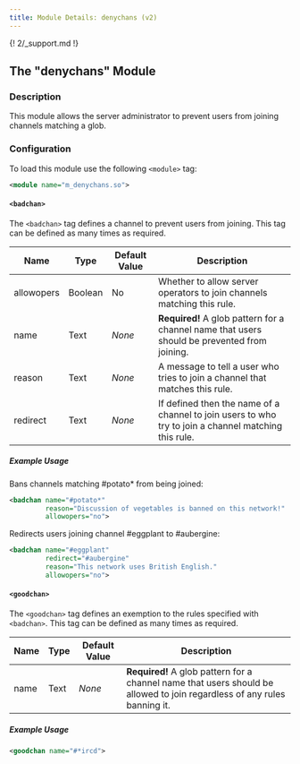```yaml
---
title: Module Details: denychans (v2)
---
```


{! 2/_support.md !}

## The "denychans" Module

### Description

This module allows the server administrator to prevent users from joining channels matching a glob.

### Configuration

To load this module use the following `<module>` tag:

```xml
<module name="m_denychans.so">
```

#### `<badchan>`

The `<badchan>` tag defines a channel to prevent users from joining. This tag can be defined as many times as required.

Name       | Type    | Default Value | Description
---------- | ------- | ------------- | -----------
allowopers | Boolean | No            | Whether to allow server operators to join channels matching this rule.
name       | Text    | *None*        | **Required!** A glob pattern for a channel name that users should be prevented from joining.
reason     | Text    | *None*        | A message to tell a user who tries to join a channel that matches this rule.
redirect   | Text    | *None*        | If defined then the name of a channel to join users to who try to join a channel matching this rule.

##### Example Usage

Bans channels matching #potato\* from being joined:

```xml
<badchan name="#potato*"
         reason="Discussion of vegetables is banned on this network!"
         allowopers="no">
```

Redirects users joining channel #eggplant to #aubergine:

```xml
<badchan name="#eggplant"
         redirect="#aubergine"
         reason="This network uses British English."
         allowopers="no">
```

#### `<goodchan>`

The `<goodchan>` tag defines an exemption to the rules specified with `<badchan>`. This tag can be defined as many times as required.

Name | Type | Default Value | Description
---- | ---- | ------------- | -----------
name | Text | *None*        | **Required!** A glob pattern for a channel name that users should be allowed to join regardless of any rules banning it.

##### Example Usage

```xml
<goodchan name="#*ircd">
```
